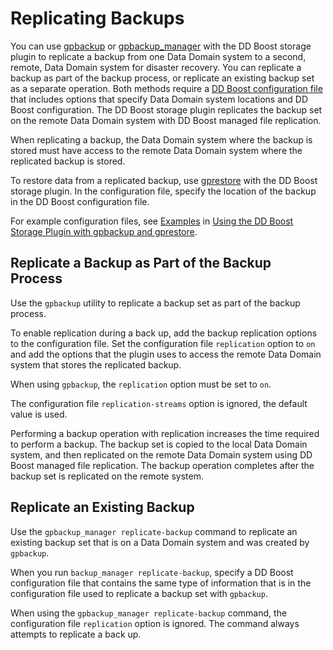 # Replicating Backups 

You can use [gpbackup](https://docs.vmware.com/en/VMware-Greenplum-Backup-and-Restore/1.29/greenplum-backup-and-restore/utility_guide-ref-gpbackup.html) or [gpbackup\_manager](https://docs.vmware.com/en/VMware-Greenplum-Backup-and-Restore/1.29/greenplum-backup-and-restore/utility_guide-ref-gpbackup_manager.html) with the DD Boost storage plugin to replicate a backup from one Data Domain system to a second, remote, Data Domain system for disaster recovery. You can replicate a backup as part of the backup process, or replicate an existing backup set as a separate operation. Both methods require a [DD Boost configuration file](backup-ddboost-plugin.md#ddb-plugin-config) that includes options that specify Data Domain system locations and DD Boost configuration. The DD Boost storage plugin replicates the backup set on the remote Data Domain system with DD Boost managed file replication.

When replicating a backup, the Data Domain system where the backup is stored must have access to the remote Data Domain system where the replicated backup is stored.

To restore data from a replicated backup, use [gprestore](../../utility_guide/admin_utilities/gprestore.html) with the DD Boost storage plugin. In the configuration file, specify the location of the backup in the DD Boost configuration file.

For example configuration files, see [Examples](backup-ddboost-plugin.md#ddb_examples) in [Using the DD Boost Storage Plugin with gpbackup and gprestore](backup-ddboost-plugin.html).

## Replicate a Backup as Part of the Backup Process 

Use the `gpbackup` utility to replicate a backup set as part of the backup process.

To enable replication during a back up, add the backup replication options to the configuration file. Set the configuration file `replication` option to `on` and add the options that the plugin uses to access the remote Data Domain system that stores the replicated backup.

When using `gpbackup`, the `replication` option must be set to `on`.

The configuration file `replication-streams` option is ignored, the default value is used.

Performing a backup operation with replication increases the time required to perform a backup. The backup set is copied to the local Data Domain system, and then replicated on the remote Data Domain system using DD Boost managed file replication. The backup operation completes after the backup set is replicated on the remote system.

## Replicate an Existing Backup 

Use the `gpbackup_manager replicate-backup` command to replicate an existing backup set that is on a Data Domain system and was created by `gpbackup`.

When you run `backup_manager replicate-backup`, specify a DD Boost configuration file that contains the same type of information that is in the configuration file used to replicate a backup set with `gpbackup`.

When using the `gpbackup_manager replicate-backup` command, the configuration file `replication` option is ignored. The command always attempts to replicate a back up.

